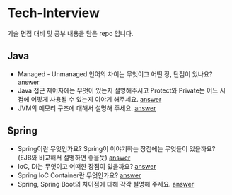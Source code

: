 # Tech-Interview
기술 면접 대비 및 공부 내용을 담은 repo 입니다.

## Java
+ Managed - Unmanaged 언어의 차이는 무엇이고 어떤 장, 단점이 있나요?   [answer](https://github.com/isoomni/Tech-Interview/blob/main/Managed%20-%20Unmanaged%20%EC%96%B8%EC%96%B4%EC%9D%98%20%EC%B0%A8%EC%9D%B4%EB%8A%94%20%EB%AC%B4%EC%97%87%EC%9D%B4%EA%B3%A0%20%EC%96%B4%EB%96%A4%20%EC%9E%A5%2C%20%EB%8B%A8%EC%A0%90%EC%9D%B4%20%EC%9E%88%EB%82%98%EC%9A%94%3F.md)
+ Java 접근 제어자에는 무엇이 있는지 설명해주시고 Protect와 Private는 어느 시점에 어떻게 사용될 수 있는지 이야기 해주세요. [answer](https://github.com/isoomni/Tech-Interview/blob/main/Java%20%EC%A0%91%EA%B7%BC%20%EC%A0%9C%EC%96%B4%EC%9E%90.md)
+ JVM의 메모리 구조에 대해서 설명해 주세요.  [answer](https://github.com/isoomni/Tech-Interview/blob/main/JVM%EC%9D%98%20%EB%A9%94%EB%AA%A8%EB%A6%AC%20%EA%B5%AC%EC%A1%B0%EC%97%90%20%EB%8C%80%ED%95%B4%EC%84%9C%20%EC%84%A4%EB%AA%85%ED%95%B4%20%EC%A3%BC%EC%84%B8%EC%9A%94.md)

## Spring
+ Spring이란 무엇인가요? Spring이 이야기하는 장점에는 무엇들이 있을까요? (EJB와 비교해서 설명하면 좋을듯)  [answer](https://github.com/isoomni/Tech-Interview/blob/main/Spring%EC%9D%B4%EB%9E%80%20%EB%AC%B4%EC%97%87%EC%9D%B8%EA%B0%80%EC%9A%94%3F.md)
+ IoC, DI는 무엇이고 어떠한 장점이 있을까요?  [answer](https://github.com/isoomni/Tech-Interview/blob/main/IoC%2C%20DI%EB%8A%94%20%EB%AC%B4%EC%97%87%EC%9D%B4%EA%B3%A0%20%EC%96%B4%EB%96%A0%ED%95%9C%20%EC%9E%A5%EC%A0%90%EC%9D%B4%20%EC%9E%88%EC%9D%84%EA%B9%8C%EC%9A%94%3F.md)
+ Spring IoC Container란 무엇인가요?   [answer]()
+ Spring, Spring Boot의 차이점에 대해 각각 설명해 주세요.   [answer]()
